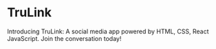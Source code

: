 # TruLink
Introducing TruLink: A social media app powered by HTML, CSS, React JavaScript. Join the conversation today!
